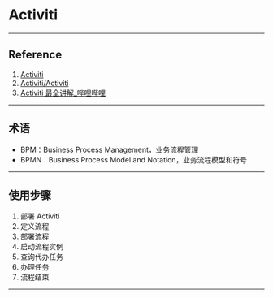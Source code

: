 # Activiti

---
## Reference
1. [Activiti](https://www.activiti.org/)
2. [Activiti/Activiti](https://github.com/Activiti/Activiti)
3. [Activiti 最全讲解_哔哩哔哩](https://www.bilibili.com/video/BV1t64y147v4)
---
## 术语
- BPM：Business Process Management，业务流程管理
- BPMN：Business Process Model and Notation，业务流程模型和符号
---
## 使用步骤
1. 部署 Activiti
2. 定义流程
3. 部署流程
4. 启动流程实例
5. 查询代办任务
6. 办理任务
7. 流程结束
---